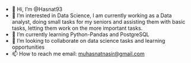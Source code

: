 - 👋 Hi, I’m @Hasnat93
- 👀 I’m interested in Data Science, I am currently working as a Data analyst, doing small tasks for my seniors and assisting them with basic tasks, letting them work on the more important tasks.
- 🌱 I’m currently learning Python-Pandas and PostgreSQL
- 💞️ I’m looking to collaborate on data science tasks and learning opportunities 
- 📫 How to reach me email: muhasnatnasir@gmail.com

<!---
Hasnat93/Hasnat93 is a ✨ special ✨ repository because its `README.md` (this file) appears on your GitHub profile.
You can click the Preview link to take a look at your changes.
--->
